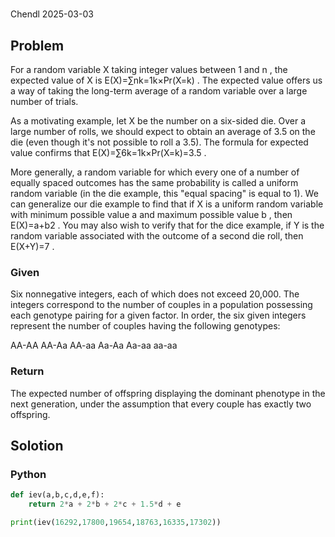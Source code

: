 # 

Chendl 2025-03-03

## Problem

For a random variable X
 taking integer values between 1 and n
, the expected value of X
 is E(X)=∑nk=1k×Pr(X=k)
. The expected value offers us a way of taking the long-term average of a random variable over a large number of trials.

As a motivating example, let X
 be the number on a six-sided die. Over a large number of rolls, we should expect to obtain an average of 3.5 on the die (even though it's not possible to roll a 3.5). The formula for expected value confirms that E(X)=∑6k=1k×Pr(X=k)=3.5
.

More generally, a random variable for which every one of a number of equally spaced outcomes has the same probability is called a uniform random variable (in the die example, this "equal spacing" is equal to 1). We can generalize our die example to find that if X
 is a uniform random variable with minimum possible value a
 and maximum possible value b
, then E(X)=a+b2
. You may also wish to verify that for the dice example, if Y
 is the random variable associated with the outcome of a second die roll, then E(X+Y)=7
.

### Given

Six nonnegative integers, each of which does not exceed 20,000. The integers correspond to the number of couples in a population possessing each genotype pairing for a given factor. In order, the six given integers represent the number of couples having the following genotypes:

AA-AA
AA-Aa
AA-aa
Aa-Aa
Aa-aa
aa-aa

### Return

The expected number of offspring displaying the dominant phenotype in the next generation, under the assumption that every couple has exactly two offspring.

## Solotion

### Python

``` python
def iev(a,b,c,d,e,f):
	return 2*a + 2*b + 2*c + 1.5*d + e

print(iev(16292,17800,19654,18763,16335,17302))
```
